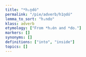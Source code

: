 ```yaml
---
title: "*h₁n̥dó"
permalink: "/pie/adverb/h1n̥dó"
lemma_to_sort: "h₁ndo"
klass: adverb
etymology: ["From *h₁én and *do."]
markers: []
synonyms: []
definitions: ["into", "inside"]
topics: []
---
```

